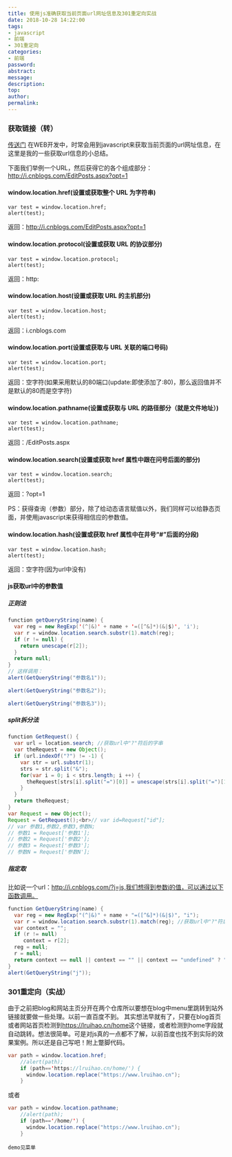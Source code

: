 ```yaml
---
title: 使用js准确获取当前页面url网址信息及301重定向实战
date: 2018-10-28 14:22:00
tags:
- javascript
- 前端
- 301重定向
categories:
- 前端
password:
abstract:
message:
description:
top:
author:
permalink:
---
```


### 获取链接（转）

[传送门](https://www.cnblogs.com/zhabayi/p/6419938.html)
在WEB开发中，时常会用到javascript来获取当前页面的url网址信息，在这里是我的一些获取url信息的小总结。

下面我们举例一个URL，然后获得它的各个组成部分：http://i.cnblogs.com/EditPosts.aspx?opt=1

#### window.location.href(设置或获取整个 URL 为字符串)
```
var test = window.location.href;
alert(test);
```
返回：http://i.cnblogs.com/EditPosts.aspx?opt=1

#### window.location.protocol(设置或获取 URL 的协议部分)
```
var test = window.location.protocol;
alert(test);
```
返回：http:

#### window.location.host(设置或获取 URL 的主机部分)
```
var test = window.location.host;
alert(test);
```
返回：i.cnblogs.com

#### window.location.port(设置或获取与 URL 关联的端口号码)
```
var test = window.location.port;
alert(test);
```
返回：空字符(如果采用默认的80端口(update:即使添加了:80)，那么返回值并不是默认的80而是空字符)

#### window.location.pathname(设置或获取与 URL 的路径部分（就是文件地址）)
```
var test = window.location.pathname;
alert(test);
```
返回：/EditPosts.aspx

#### window.location.search(设置或获取 href 属性中跟在问号后面的部分)
```
var test = window.location.search;
alert(test);
```
返回：?opt=1

PS：获得查询（参数）部分，除了给动态语言赋值以外，我们同样可以给静态页面，并使用javascript来获得相信应的参数值。

#### window.location.hash(设置或获取 href 属性中在井号“#”后面的分段)
```
var test = window.location.hash;
alert(test);
```
返回：空字符(因为url中没有)

#### js获取url中的参数值

##### 正则法
```java
function getQueryString(name) {
  var reg = new RegExp('(^|&)' + name + '=([^&]*)(&|$)', 'i');
  var r = window.location.search.substr(1).match(reg);
  if (r != null) {
    return unescape(r[2]);
  }
  return null;
}
// 这样调用：
alert(GetQueryString("参数名1"));
  
alert(GetQueryString("参数名2"));
  
alert(GetQueryString("参数名3"));
```

##### split拆分法
```java
function GetRequest() {
  var url = location.search; //获取url中"?"符后的字串
  var theRequest = new Object();
  if (url.indexOf("?") != -1) {
    var str = url.substr(1);
    strs = str.split("&");
    for(var i = 0; i < strs.length; i ++) {
      theRequest[strs[i].split("=")[0]] = unescape(strs[i].split("=")[1]);
    }
  }
  return theRequest;
}
var Request = new Object();
Request = GetRequest();<br>// var id=Request["id"]; 
// var 参数1,参数2,参数3,参数N;
// 参数1 = Request['参数1'];
// 参数2 = Request['参数2'];
// 参数3 = Request['参数3'];
// 参数N = Request['参数N'];
```

##### 指定取
比如说一个url：http://i.cnblogs.com/?j=js,我们想得到参数j的值，可以通过以下函数调用。

```java
function GetQueryString(name) { 
  var reg = new RegExp("(^|&)" + name + "=([^&]*)(&|$)", "i"); 
  var r = window.location.search.substr(1).match(reg); //获取url中"?"符后的字符串并正则匹配
  var context = ""; 
  if (r != null) 
     context = r[2]; 
  reg = null; 
  r = null; 
  return context == null || context == "" || context == "undefined" ? "" : context; 
}
alert(GetQueryString("j"));
```

### 301重定向（实战）
由于之前把blog和网站主页分开在两个仓库所以要想在blog中menu里跳转到站外链接就要做一些处理。以前一直百度不到。
其实想法早就有了，只要在blog首页或者网站首页检测到<https://lruihao.cn/home>这个链接，或者检测到home字段就自动跳转。想法很简单。可是对js真的一点都不了解，以前百度也找不到实际的效果案例。所以还是自己写吧！附上蹩脚代码。

```java
var path = window.location.href;
    //alert(path);
    if (path=='https://lruihao.cn/home/') {
      window.location.replace("https://www.lruihao.cn");
    }
```
或者
```java
var path = window.location.pathname;
    //alert(path);
    if (path=='/home/') {
      window.location.replace("https://www.lruihao.cn");
    }
```

`demo见菜单`